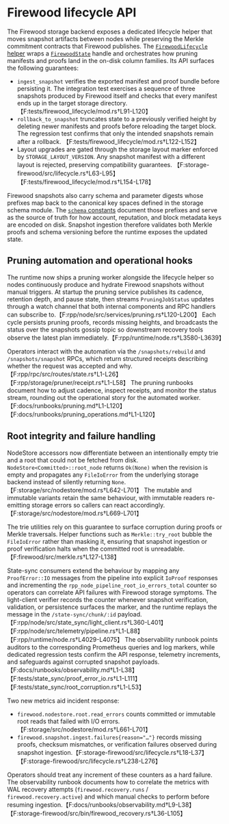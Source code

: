 # Firewood lifecycle API

The Firewood storage backend exposes a dedicated lifecycle helper that moves
snapshot artifacts between nodes while preserving the Merkle commitment
contracts that Firewood publishes. The [`FirewoodLifecycle` helper](../../storage-firewood/src/lifecycle.rs)
wraps a [`FirewoodState`](../../storage-firewood/src/state.rs) handle and
orchestrates how pruning manifests and proofs land in the on-disk column
families. Its API surfaces the following guarantees:

- `ingest_snapshot` verifies the exported manifest and proof bundle before
  persisting it. The integration test exercises a sequence of three snapshots
  produced by Firewood itself and checks that every manifest ends up in the
  target storage directory. 【F:tests/firewood_lifecycle/mod.rs†L91-L120】
- `rollback_to_snapshot` truncates state to a previously verified height by
  deleting newer manifests and proofs before reloading the target block. The
  regression test confirms that only the intended snapshots remain after a
  rollback. 【F:tests/firewood_lifecycle/mod.rs†L122-L152】
- Layout upgrades are gated through the storage layout marker enforced by
  `STORAGE_LAYOUT_VERSION`. Any snapshot manifest with a different layout is
  rejected, preserving compatibility guarantees. 【F:storage-firewood/src/lifecycle.rs†L63-L95】【F:tests/firewood_lifecycle/mod.rs†L154-L178】

Firewood snapshots also carry schema and parameter digests whose prefixes map
back to the canonical key spaces defined in the storage schema module. The
[`schema` constants](../../storage-firewood/src/schema.rs) document those
prefixes and serve as the source of truth for how account, reputation, and block
metadata keys are encoded on disk. Snapshot ingestion therefore validates both
Merkle proofs and schema versioning before the runtime exposes the updated
state.

## Pruning automation and operational hooks

The runtime now ships a pruning worker alongside the lifecycle helper so nodes
continuously produce and hydrate Firewood snapshots without manual triggers. At
startup the pruning service publishes its cadence, retention depth, and pause
state, then streams `PruningJobStatus` updates through a watch channel that both
internal components and RPC handlers can subscribe to.【F:rpp/node/src/services/pruning.rs†L120-L200】
Each cycle persists pruning proofs, records missing heights, and broadcasts the
status over the snapshots gossip topic so downstream recovery tools observe the
latest plan immediately.【F:rpp/runtime/node.rs†L3580-L3639】

Operators interact with the automation via the `/snapshots/rebuild` and
`/snapshots/snapshot` RPCs, which return structured receipts describing whether
the request was accepted and why.【F:rpp/rpc/src/routes/state.rs†L1-L26】【F:rpp/storage/pruner/receipt.rs†L1-L58】
The pruning runbooks document how to adjust cadence, inspect receipts, and
monitor the status stream, rounding out the operational story for the automated
worker.【F:docs/runbooks/pruning.md†L1-L120】【F:docs/runbooks/pruning_operations.md†L1-L120】

## Root integrity and failure handling

NodeStore accessors now differentiate between an intentionally empty trie and a
root that could not be fetched from disk. `NodeStore<Committed>::root_node`
returns `Ok(None)` when the revision is empty and propagates any `FileIoError`
from the underlying storage backend instead of silently returning
`None`.【F:storage/src/nodestore/mod.rs†L642-L701】 The mutable and immutable
variants retain the same behaviour, with immutable readers re-emitting storage
errors so callers can react accordingly.【F:storage/src/nodestore/mod.rs†L669-L701】

The trie utilities rely on this guarantee to surface corruption during proofs or
Merkle traversals. Helper functions such as `Merkle::try_root` bubble the
`FileIoError` rather than masking it, ensuring that snapshot ingestion or proof
verification halts when the committed root is unreadable.【F:firewood/src/merkle.rs†L127-L138】

State-sync consumers extend the behaviour by mapping any `ProofError::IO`
messages from the pipeline into explicit `IoProof` responses and incrementing the
`rpp_node_pipeline_root_io_errors_total` counter so operators can correlate API
failures with Firewood storage symptoms. The light-client verifier records the
counter whenever snapshot verification, validation, or persistence surfaces the
marker, and the runtime replays the message in the `/state-sync/chunk/:id`
payload.【F:rpp/node/src/state_sync/light_client.rs†L360-L401】【F:rpp/node/src/telemetry/pipeline.rs†L1-L88】【F:rpp/runtime/node.rs†L4029-L4075】
The observability runbook points auditors to the corresponding Prometheus
queries and log markers, while dedicated regression tests confirm the API
response, telemetry increments, and safeguards against corrupted snapshot
payloads.【F:docs/runbooks/observability.md†L1-L38】【F:tests/state_sync/proof_error_io.rs†L1-L111】【F:tests/state_sync/root_corruption.rs†L1-L53】

Two new metrics aid incident response:

- `firewood.nodestore.root.read_errors` counts committed or immutable root reads
  that failed with I/O errors.【F:storage/src/nodestore/mod.rs†L661-L701】
- `firewood.snapshot.ingest.failures{reason="…"}` records missing proofs,
  checksum mismatches, or verification failures observed during snapshot
  ingestion.【F:storage-firewood/src/lifecycle.rs†L18-L37】【F:storage-firewood/src/lifecycle.rs†L238-L276】

Operators should treat any increment of these counters as a hard failure. The
observability runbook documents how to correlate the metrics with WAL recovery
attempts (`firewood.recovery.runs` / `firewood.recovery.active`) and which
manual checks to perform before resuming ingestion.【F:docs/runbooks/observability.md†L9-L38】【F:storage-firewood/src/bin/firewood_recovery.rs†L36-L105】
